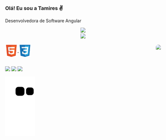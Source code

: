 ### Olá! Eu sou a Tamires ✌️


Desenvolvedora de Software Angular
<div align="center">
  <a href="https://github.com/tamiresdib">
  <img height="170em" src="https://github-readme-stats.vercel.app/api?username=tamiresdib&show_icons=true&theme=synthwave&include_all_commits=true&count_private=true"/>
    <br>
  <img height="160em" src="https://github-readme-stats.vercel.app/api/top-langs/?username=tamiresdib&layout=compact&langs_count=7&theme=synthwave"/>
</div>
  
  <div style="display: inline_block"><br>
  <img align="center" alt="Tamires-HTML" height="40" width="40" src="https://raw.githubusercontent.com/devicons/devicon/master/icons/html5/html5-original.svg">
  <img align="center" alt="Tamires-CSS" height="40" width="40" src="https://raw.githubusercontent.com/devicons/devicon/master/icons/css3/css3-original.svg">
 <a href="https://picasion.com/"><img src="https://i.picasion.com/pic92/75e09678346c9ce4b9e44aa772682fce.gif" align="right" height="150" style="border-radius:50px; alt="https://picasion.com//></a><br /><a href="https://picasion.com/"</a>
 
  </div>
  
  ##
  
 <div> 
   <a href="https://www.linkedin.com/in/tamires-dib-0772841a0" target="_blank"><img src="https://img.shields.io/badge/-LinkedIn-%230077B5?style=for-the-badge&logo=linkedin&logoColor=white" target="_blank"></a> 
    <a href = "mailto:tamiresdib6@gmail.com@gmail.com"><img src="https://img.shields.io/badge/-Gmail-%23333?style=for-the-badge&logo=gmail&logoColor=white" target="_blank"></a>
  <a href="https://instagram.com/tamires.dib" target="_blank"><img src="https://img.shields.io/badge/-Instagram-%23E4405F?style=for-the-badge&logo=instagram&logoColor=white" target="_blank"></a>
  
   ![Snake animation](https://github.com/tamiresdib/tamiresdib/blob/output/github-contribution-grid-snake.svg)
 
 
</div>
 
 
    
    

